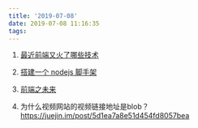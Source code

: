 ```yaml
---
title: '2019-07-08'
date: 2019-07-08 11:16:35
tags:
---
```

1. [最近前端又火了哪些技术](https://mp.weixin.qq.com/s/LNJIMLXgXIM5kFGFGGBxxw)

2. [搭建一个 nodejs 脚手架](https://juejin.im/post/5d14653de51d4550a629b2b6)
3. [前端之未来](https://www.yuque.com/zenany/up/the_future_frontend)

74. 为什么视频网站的视频链接地址是blob？https://juejin.im/post/5d1ea7a8e51d454fd8057bea